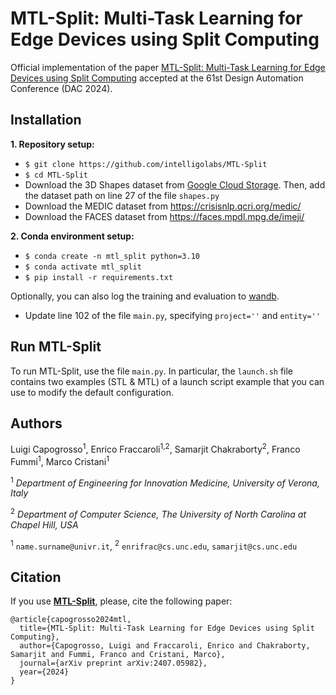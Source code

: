 # MTL-Split: Multi-Task Learning for Edge Devices using Split Computing #

Official implementation of the paper [MTL-Split: Multi-Task Learning for Edge Devices using Split Computing](https://intelligolabs.github.io/MTL-Split/) accepted at the 61st Design Automation Conference (DAC 2024).

## Installation ##
**1. Repository setup:**
* `$ git clone https://github.com/intelligolabs/MTL-Split`
* `$ cd MTL-Split`
* Download the 3D Shapes dataset from [Google Cloud Storage](https://console.cloud.google.com/storage/browser/3d-shapes;tab=objects?prefix=&forceOnObjectsSortingFiltering=false). Then, add the dataset path on line 27 of the file `shapes.py`
* Download the MEDIC dataset from https://crisisnlp.qcri.org/medic/
* Download the FACES dataset from https://faces.mpdl.mpg.de/imeji/

**2. Conda environment setup:**
* `$ conda create -n mtl_split python=3.10`
* `$ conda activate mtl_split`
* `$ pip install -r requirements.txt`

Optionally, you can also log the training and evaluation to [wandb](https://wandb.ai).
* Update line 102 of the file `main.py`, specifying `project=''` and `entity=''`

## Run MTL-Split ##
To run MTL-Split, use the file `main.py`.
In particular, the `launch.sh` file contains two examples (STL & MTL) of a launch script example that you can use to modify the default configuration.

## Authors ##
Luigi Capogrosso<sup>1</sup>, Enrico Fraccaroli<sup>1,2</sup>, Samarjit Chakraborty<sup>2</sup>, Franco Fummi<sup>1</sup>, Marco Cristani<sup>1</sup>

<sup>1</sup> *Department of Engineering for Innovation Medicine, University of Verona, Italy*

<sup>2</sup> *Department of Computer Science, The University of North Carolina at Chapel Hill, USA*

<sup>1</sup> `name.surname@univr.it`, <sup>2</sup> `enrifrac@cs.unc.edu`, `samarjit@cs.unc.edu`

## Citation ##
If you use [**MTL-Split**](https://arxiv.org/abs/2407.05982), please, cite the following paper:
```
@article{capogrosso2024mtl,
  title={MTL-Split: Multi-Task Learning for Edge Devices using Split Computing},
  author={Capogrosso, Luigi and Fraccaroli, Enrico and Chakraborty, Samarjit and Fummi, Franco and Cristani, Marco},
  journal={arXiv preprint arXiv:2407.05982},
  year={2024}
}
```
